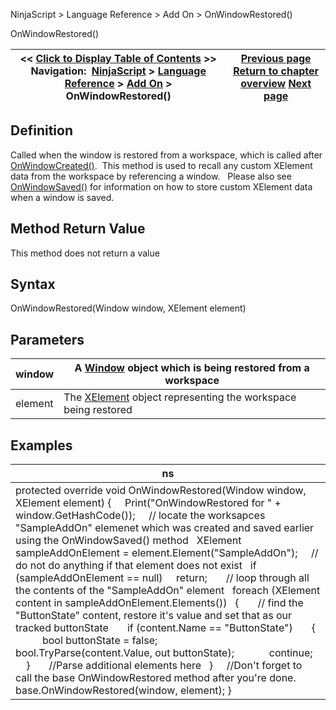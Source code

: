 ﻿
NinjaScript > Language Reference > Add On > OnWindowRestored()

OnWindowRestored()

| << [Click to Display Table of Contents](onwindowrestored.md) >> **Navigation:**     [NinjaScript](ninjascript.md) > [Language Reference](language_reference_wip.md) > [Add On](add_on.md) > OnWindowRestored() | [Previous page](onwindowdestroyed.md) [Return to chapter overview](add_on.md) [Next page](onwindowsaved.md) |
| --- | --- |
## Definition
Called when the window is restored from a workspace, which is called after [OnWindowCreated()](onwindowcreated.md).  This method is used to recall any custom XElement data from the workspace by referencing a window.   Please also see [OnWindowSaved()](onwindowsaved.md) for information on how to store custom XElement data when a window is saved.
## 
## Method Return Value
This method does not return a value
 
## Syntax
OnWindowRestored(Window window, XElement element)
 
## Parameters

| window | A [Window](https://msdn.microsoft.com/en-us/library/system.windows.window(v=vs.110).aspx) object which is being restored from a workspace |
| --- | --- |
| element | The [XElement](https://msdn.microsoft.com/en-us/library/system.xml.linq.xelement(v=vs.110).aspx) object representing the workspace being restored |
## 
## 
## Examples

| ns |
| --- |
| protected override void OnWindowRestored(Window window, XElement element) {       Print("OnWindowRestored for " + window.GetHashCode());       // locate the worksapces "SampleAddOn" elemenet which was created and saved earlier using the OnWindowSaved() method    XElement sampleAddOnElement = element.Element("SampleAddOn");      // do not do anything if that element does not exist    if (sampleAddOnElement == null)      return;        // loop through all the contents of the "SampleAddOn" element    foreach (XElement content in sampleAddOnElement.Elements())    {        // find the "ButtonState" content, restore it's value and set that as our tracked buttonState        if (content.Name == "ButtonState")        {            bool buttonState = false;            bool.TryParse(content.Value, out buttonState);              continue;        }        //Parse additional elements here    }      //Don't forget to call the base OnWindowRestored method after you're done.      base.OnWindowRestored(window, element); } |
